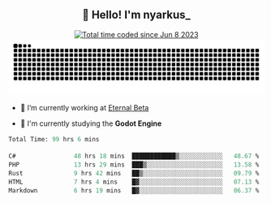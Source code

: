 <h2 align="center">👋 Hello! I'm nyarkus_</h2>
<p align="center">
  <a href="https://wakatime.com/@8f9aa332-6725-4e00-a5d9-b2317a4b74a6">
    <img src="https://wakatime.com/badge/user/8f9aa332-6725-4e00-a5d9-b2317a4b74a6.svg" alt="Total time coded since Jun 8 2023" />
  </a>
  <br>
  <img src = "https://github.com/nyarkus/nyarkus/blob/output/github-snake-dark.svg">
</p>

- 🔭 I’m currently working at [Eternal Beta](https://github.com/Kacianoki/Eternal-Beta)
<!--- 💬 Ask me about **nothing :<**-->
- 🌱 I'm currently studying the **Godot Engine**

<!--START_SECTION:waka-->

```fs
Total Time: 99 hrs 6 mins

C#                48 hrs 18 mins  ████████████▒░░░░░░░░░░░░   48.67 %
PHP               13 hrs 29 mins  ███▒░░░░░░░░░░░░░░░░░░░░░   13.58 %
Rust              9 hrs 42 mins   ██▒░░░░░░░░░░░░░░░░░░░░░░   09.79 %
HTML              7 hrs 4 mins    █▓░░░░░░░░░░░░░░░░░░░░░░░   07.13 %
Markdown          6 hrs 19 mins   █▓░░░░░░░░░░░░░░░░░░░░░░░   06.37 %
```

<!--END_SECTION:waka-->
